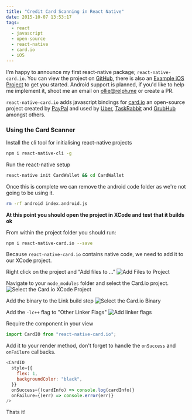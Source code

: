 ```yaml
---
title: "Credit Card Scanning in React Native"
date: 2015-10-07 13:53:17
tags:
  - react
  - javascript
  - open-source
  - react-native
  - card.io
  - iOS
---
```


I'm happy to announce my first react-native package; `react-native-card.io`. You can view the project on [GitHub](https://github.com/BBB/react-native-card.io), there is also an [Example iOS Project](https://github.com/BBB/react-native-card.io-example) to get you started. Android support is planned, if you'd like to help me implement it, shoot me an email on [ollie@relph.me](mailto:ollie@relph.me) or create a PR.

`react-native-card.io` adds javascript bindings for [card.io](http://card.io/) an open-source project created by [PayPal](http://paypal.com/) and used by [Uber](http://uber.com), [TaskRabbit](http://taskrabbit.com/) and [GrubHub](http://www.grubhub.com/) amongst others.

### Using the Card Scanner

Install the cli tool for initialising react-native projects

```bash
npm i react-native-cli -g
```

Run the react-native setup

```bash
react-native init CardWallet && cd CardWallet
```

Once this is complete we can remove the android code folder as we're not going to be using it.

```bash
rm -rf android index.android.js
```

**At this point you should open the project in XCode and test that it builds ok**

From within the project folder you should run:

```bash
npm i react-native-card.io --save
```

Because `react-native-card.io` contains native code, we need to add it to our XCode project.

Right click on the project and "Add files to ..."
![Add Files to Project](__GHOST_URL__/blog/content/images/2015/10/add-files-to-project.png)

Navigate to your `node_modules` folder and select the Card.io project.
![Select the Card.io XCode Project](__GHOST_URL__/blog/content/images/2015/10/select-the-card-io-project.png)

Add the binary to the Link build step
![Select the Card.io Binary](__GHOST_URL__/blog/content/images/2015/10/select-the-card-io-binary.png)

Add the `-lc++` flag to "Other Linker Flags"
![Add linker flags](__GHOST_URL__/blog/content/images/2015/10/add-linker-flags.png)

Require the component in your view

```javascript
import CardIO from "react-native-card.io";
```

Add it to your render method, don't forget to handle the `onSuccess` and `onFailure` callbacks.

```javascript
<CardIO
  style={{
    flex: 1,
    backgroundColor: "black",
  }}
  onSuccess={(cardInfo) => console.log(cardInfo)}
  onFailure={(err) => console.error(err)}
/>
```

Thats it!
